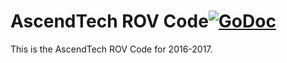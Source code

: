 # AscendTech ROV Code[![GoDoc](https://godoc.org/github.com/AscendTech4H/AscendTechROV?status.svg)](https://godoc.org/github.com/AscendTech4H/AscendTechROV/go)
This is the AscendTech ROV Code for 2016-2017.

